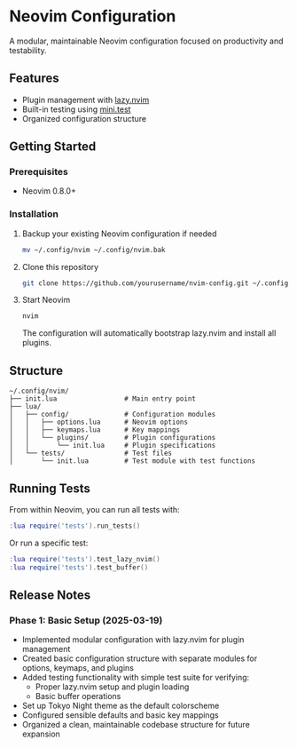 # Neovim Configuration

A modular, maintainable Neovim configuration focused on productivity and testability.

## Features

- Plugin management with [lazy.nvim](https://github.com/folke/lazy.nvim)
- Built-in testing using [mini.test](https://github.com/echasnovski/mini.nvim/blob/main/readmes/mini-test.md)
- Organized configuration structure

## Getting Started

### Prerequisites

- Neovim 0.8.0+

### Installation

1. Backup your existing Neovim configuration if needed
   ```sh
   mv ~/.config/nvim ~/.config/nvim.bak
   ```

2. Clone this repository
   ```sh
   git clone https://github.com/yourusername/nvim-config.git ~/.config/nvim
   ```

3. Start Neovim
   ```sh
   nvim
   ```
   The configuration will automatically bootstrap lazy.nvim and install all plugins.

## Structure

```
~/.config/nvim/
├── init.lua                 # Main entry point
├── lua/
│   ├── config/              # Configuration modules
│   │   ├── options.lua      # Neovim options
│   │   ├── keymaps.lua      # Key mappings
│   │   └── plugins/         # Plugin configurations
│   │       └── init.lua     # Plugin specifications
│   └── tests/               # Test files
│       └── init.lua         # Test module with test functions
```

## Running Tests

From within Neovim, you can run all tests with:

```lua
:lua require('tests').run_tests()
```

Or run a specific test:

```lua
:lua require('tests').test_lazy_nvim()
:lua require('tests').test_buffer()
```

## Release Notes

### Phase 1: Basic Setup (2025-03-19)

- Implemented modular configuration with lazy.nvim for plugin management
- Created basic configuration structure with separate modules for options, keymaps, and plugins
- Added testing functionality with simple test suite for verifying:
  - Proper lazy.nvim setup and plugin loading
  - Basic buffer operations
- Set up Tokyo Night theme as the default colorscheme
- Configured sensible defaults and basic key mappings
- Organized a clean, maintainable codebase structure for future expansion
